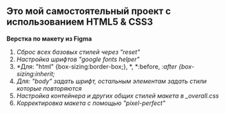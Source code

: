 ## Это мой самостоятельный проект с использованием HTML5 & CSS3

**Верстка по макету из Figma**

1. *Сброс всех базовых стилей через "reset"*
2. *Настройка шрифтов "google fonts helper"*
3. *Для: "html" {box-sizing:border-box;}, *, *:before, *:after {box-sizing:inherit;*
4. *Для: "body" задать шрифт, остальным элементам задать стили которые повторяются*
5. *Настройка контейнера и других общих стилей макета в _overall.css*
6. *Корректировка макета с помощью "pixel-perfect"*